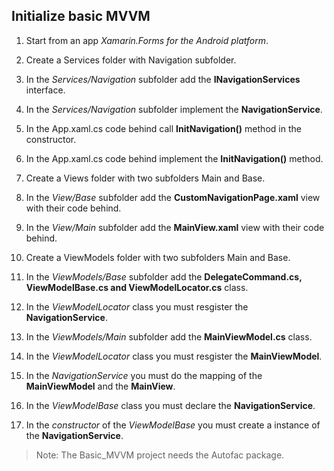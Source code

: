 ## Initialize basic MVVM

1. Start from an app *Xamarin.Forms for the Android platform*.

2. Create a Services folder with Navigation subfolder.

3. In the *Services/Navigation* subfolder add the __INavigationServices__ interface.

4. In the *Services/Navigation* subfolder implement the __NavigationService__.

5. In the App.xaml.cs code behind call __InitNavigation()__ method in the constructor.

6. In the App.xaml.cs code behind implement the __InitNavigation()__ method.

7. Create a Views folder with two subfolders Main and Base.

8. In the *View/Base* subfolder add the __CustomNavigationPage.xaml__ view with their code behind.

9. In the *View/Main* subfolder add the __MainView.xaml__ view with their code behind.

10. Create a ViewModels folder with two subfolders Main and Base.

11. In the *ViewModels/Base* subfolder add the __DelegateCommand.cs, ViewModelBase.cs and ViewModelLocator.cs__ class.

12. In the *ViewModelLocator* class you must resgister the __NavigationService__.

13. In the *ViewModels/Main* subfolder add the __MainViewModel.cs__ class.

14. In the *ViewModelLocator* class you must resgister the __MainViewModel__.

15. In the *NavigationService* you must do the mapping of the __MainViewModel__ and the __MainView__.

16. In the *ViewModelBase* class you must declare the __NavigationService__.

17. In the *constructor* of the *ViewModelBase* you must create a instance of the __NavigationService__.

> Note: The Basic_MVVM project needs the Autofac package.

